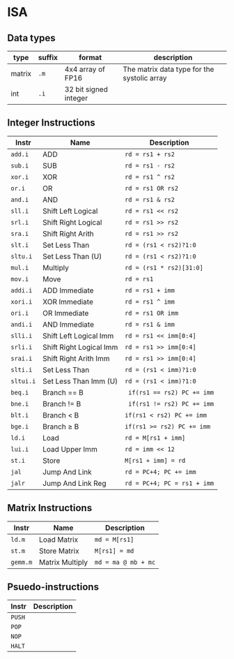 # ISA
## Data types
| type | suffix | format | description
| ---- | ------ | ------ | -----------
| matrix | `.m` | 4x4 array of FP16 | The matrix data type for the systolic array
| int | `.i` | 32 bit signed integer | 

## Integer Instructions
| Instr | Name | Description | 
| ----- | ---- | ----------- | 
| `add.i` | ADD | `rd = rs1 + rs2` | 
| `sub.i` | SUB | `rd = rs1 - rs2` | 
| `xor.i` | XOR | `rd = rs1 ^ rs2` |
| `or.i` | OR | `rd = rs1 OR rs2` |
| `and.i` | AND | `rd = rs1 & rs2` | 
| `sll.i` | Shift Left Logical | `rd = rs1 << rs2` |
| `srl.i` |Shift Right Logical | `rd = rs1 >> rs2` |
| `sra.i` |Shift Right Arith | `rd = rs1 >> rs2` |
| `slt.i` |Set Less Than | `rd = (rs1 < rs2)?1:0` |
| `sltu.i` | Set Less Than (U) | `rd = (rs1 < rs2)?1:0` |
| `mul.i` | Multiply | `rd = (rs1 * rs2)[31:0]` | 
| `mov.i` | Move | `rd = rs1` | 
| `addi.i` | ADD Immediate | `rd = rs1 + imm` | 
| `xori.i` | XOR Immediate | `rd = rs1 ^ imm` |
| `ori.i` | OR Immediate | `rd = rs1 OR imm` |
| `andi.i` | AND Immediate | `rd = rs1 & imm` | 
| `slli.i` | Shift Left Logical Imm| `rd = rs1 << imm[0:4]` |
| `srli.i` |Shift Right Logical Imm| `rd = rs1 >> imm[0:4]` |
| `srai.i` |Shift Right Arith Imm| `rd = rs1 >> imm[0:4]` |
| `slti.i` |Set Less Than | `rd = (rs1 < imm)?1:0` |
| `sltui.i` | Set Less Than Imm (U) | `rd = (rs1 < imm)?1:0` |
| `beq.i` |Branch == B | ` if(rs1 == rs2) PC += imm` |
| `bne.i` |Branch != B | ` if(rs1 != rs2) PC += imm` |
| `blt.i` |Branch < B  | `if(rs1 < rs2) PC += imm` |
| `bge.i` |Branch ≥ B  | `if(rs1 >= rs2) PC += imm` |
| `ld.i` | Load | `rd = M[rs1 + imm]` | 
| `lui.i` | Load Upper Imm| `rd = imm << 12` | 
| `st.i` | Store | `M[rs1 + imm] = rd` | 
| `jal` | Jump And Link | `rd = PC+4; PC += imm` |
| `jalr`| Jump And Link Reg | `rd = PC+4; PC = rs1 + imm`|

## Matrix Instructions
| Instr | Name | Description | 
| ----- | ---- | ----------- | 
| `ld.m` | Load Matrix | `md = M[rs1]` | 
| `st.m` | Store Matrix | `M[rs1] = md` | 
| `gemm.m` | Matrix Multiply | `md = ma @ mb + mc` | 

## Psuedo-instructions
| Instr | Description | 
| ----- | ----------- | 
| `PUSH` | | 
| `POP` | | 
| `NOP` | | 
| `HALT` | |
